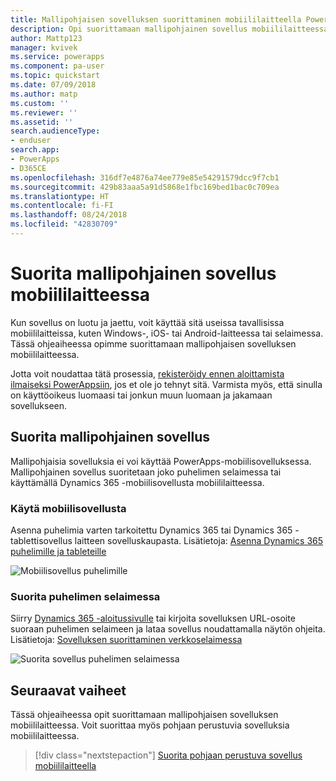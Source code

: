 ```yaml
---
title: Mallipohjaisen sovelluksen suorittaminen mobiililaitteella PowerAppsin avulla | Microsoft Docs
description: Opi suorittamaan mallipohjainen sovellus mobiililaitteessa.
author: Mattp123
manager: kvivek
ms.service: powerapps
ms.component: pa-user
ms.topic: quickstart
ms.date: 07/09/2018
ms.author: matp
ms.custom: ''
ms.reviewer: ''
ms.assetid: ''
search.audienceType:
- enduser
search.app:
- PowerApps
- D365CE
ms.openlocfilehash: 316df7e4876a74ee779e85e54291579dcc9f7cb1
ms.sourcegitcommit: 429b83aaa5a91d5868e1fbc169bed1bac0c709ea
ms.translationtype: HT
ms.contentlocale: fi-FI
ms.lasthandoff: 08/24/2018
ms.locfileid: "42830709"
---
```

# <a name="run-a-model-driven-app-on-a-mobile-device"></a>Suorita mallipohjainen sovellus mobiililaitteessa

Kun sovellus on luotu ja jaettu, voit käyttää sitä useissa tavallisissa mobiililaitteissa, kuten Windows-, iOS- tai Android-laitteessa tai selaimessa. Tässä ohjeaiheessa opimme suorittamaan mallipohjaisen sovelluksen mobiililaitteessa. 

Jotta voit noudattaa tätä prosessia, [rekisteröidy ennen aloittamista ilmaiseksi PowerAppsiin](https://web.powerapps.com/signup?redirect=marketing&email=), jos et ole jo tehnyt sitä. Varmista myös, että sinulla on käyttöoikeus luomaasi tai jonkun muun luomaan ja jakamaan sovellukseen.

## <a name="run-the-model-driven-app"></a>Suorita mallipohjainen sovellus

Mallipohjaisia sovelluksia ei voi käyttää PowerApps-mobiilisovelluksessa. Mallipohjainen sovellus suoritetaan joko puhelimen selaimessa tai käyttämällä Dynamics 365 -mobiilisovellusta mobiililaitteessa. 

### <a name="use-the-mobile-app"></a>Käytä mobiilisovellusta
Asenna puhelimia varten tarkoitettu Dynamics 365 tai Dynamics 365 -tablettisovellus laitteen sovelluskaupasta. Lisätietoja: [Asenna Dynamics 365 puhelimille ja tableteille](https://docs.microsoft.com/dynamics365/customer-engagement/mobile-app/install-dynamics-365-for-phones-and-tablets)

 ![Mobiilisovellus puhelimille](media/run-app-client-model-driven/mobile-app-for-phone.png)

### <a name="run-in-your-phones-browser"></a>Suorita puhelimen selaimessa
Siirry [Dynamics 365 -aloitussivulle](https://home.dynamics.com) tai kirjoita sovelluksen URL-osoite suoraan puhelimen selaimeen ja lataa sovellus noudattamalla näytön ohjeita. Lisätietoja: [Sovelluksen suorittaminen verkkoselaimessa](run-app-browser.md)

![Suorita sovellus puhelimen selaimessa](media/run-app-client-model-driven/web-browser-on-phone.png)


## <a name="next-steps"></a>Seuraavat vaiheet
Tässä ohjeaiheessa opit suorittamaan mallipohjaisen sovelluksen mobiililaitteessa. Voit suorittaa myös pohjaan perustuvia sovelluksia mobiililaitteessa.

> [!div class="nextstepaction"]
> [Suorita pohjaan perustuva sovellus mobiililaitteella](run-app-client.md)
